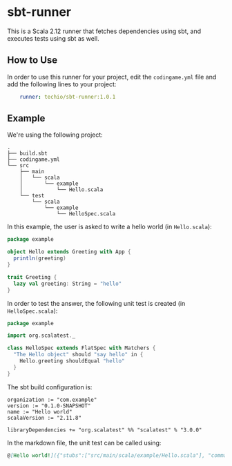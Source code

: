 # sbt-runner

This is a Scala 2.12 runner that fetches dependencies using sbt, and executes tests using sbt as well.

## How to Use

In order to use this runner for your project, edit the `codingame.yml` file and add the following lines to your project:

```yaml
    runner: techio/sbt-runner:1.0.1
```

## Example

We're using the following project:

```
.
├── build.sbt
├── codingame.yml
└── src
    ├── main
    │   └── scala
    │       └── example
    │           └── Hello.scala
    └── test
        └── scala
            └── example
                └── HelloSpec.scala
```

In this example, the user is asked to write a hello world (in `Hello.scala`):

```scala
package example

object Hello extends Greeting with App {
  println(greeting)
}

trait Greeting {
  lazy val greeting: String = "hello"
}
```

In order to test the answer, the following unit test is created (in `HelloSpec.scala`):

```scala
package example

import org.scalatest._

class HelloSpec extends FlatSpec with Matchers {
  "The Hello object" should "say hello" in {
    Hello.greeting shouldEqual "hello"
  }
}
```

The sbt build configuration is:

```
organization := "com.example"
version := "0.1.0-SNAPSHOT"
name := "Hello world"
scalaVersion := "2.11.8"

libraryDependencies += "org.scalatest" %% "scalatest" % "3.0.0"
```

In the markdown file, the unit test can be called using:

```markdown
@[Hello world!]({"stubs":["src/main/scala/example/Hello.scala"], "command":"example.HelloSpec"})
```
